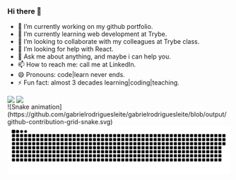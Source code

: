 ### Hi there 👋

<!--
**gabrielrodriguesleite/gabrielrodriguesleite** is a ✨ _special_ ✨ repository because its `README.md` (this file) appears on your GitHub profile.

Here are some ideas to get you started:
-->


- 🔭 I’m currently working on my github portfolio.
- 🌱 I’m currently learning web development at Trybe.
- 👯 I’m looking to collaborate with my colleagues at Trybe class.
- 🤔 I’m looking for help with React.
- 💬 Ask me about anything, and maybe i can help you.
- 📫 How to reach me: call me at LinkedIn.
- 😄 Pronouns: code|learn never ends.
- ⚡ Fun fact: almost 3 decades learning|coding|teaching.

  
<div>
<img align="center" height="170" src="https://github-readme-stats.vercel.app/api/top-langs/?username=gabrielrodriguesleite&layout=compact&langs_count=16&theme=dracula"/>

<img align="center" src="https://github-readme-stats.vercel.app/api?username=gabrielrodriguesleite&show_icons=true&theme=dracula&include_all_commits=true&count_private=true&hide=issues"/>
</div>

<div>
![Snake animation](https://github.com/gabrielrodriguesleite/gabrielrodriguesleite/blob/output/github-contribution-grid-snake.svg)
</div>

<div>
<img src="https://github.com/gabrielrodriguesleite/gabrielrodriguesleite/blob/output/github-contribution-grid-snake.svg">
</div>
